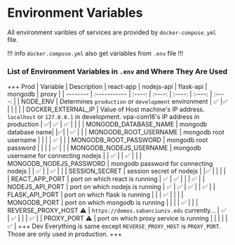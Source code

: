 # Environment Variables

All environment varibles of services are provided by `docker-compose.yml` file.

!!! info
`docker.compose.yml` also get variables from `.env` file
!!!

### List of Environment Variables in `.env` and Where They Are Used

+++ Prod
| Variable | Description | react-app | nodejs-api | flask-api | mongodb | proxy |
| -------- | :----------- | :----: | :----: | :----: | :----: | :----: |
| NODE_ENV | Determines `production` or `development` environment | ✅ |✅ | | | |
| DOCKER_EXTERNAL_IP | Value of Host machine's IP address. `localhost` or `127.0.0.1` in development. vpa-com16's IP address in production | ✅| ✅ | ✅ | | |
| MONGODB_DATABASE_NAME | mongodb database name| |✅| | ✅ | |
| MONGODB_ROOT_USERNAME | mongodb root username | | | | ✅ | |
| MONGODB_ROOT_PASSWORD | mongodb root password | | | | ✅ | |
| MONGODB_NODEJS_USERNAME | mongodb username for connecting nodejs | | ✅ | | ✅ | |
| MONGODB_NODEJS_PASSWORD | mongodb password for connecting nodejs | | ✅ | | ✅ | |
| SESSION_SECRET | session secret of nodejs | |✅ | | | |
| REACT_APP_PORT | port on which react is running | ✅ | ✅ | | | ✅ |
| NODEJS_API_PORT | port on which nodejs is running | ✅ | ✅ | ✅ | | ✅ |
| FLASK_API_PORT | port on which flask is running | | | ✅ | | |
| MONGODB_PORT | port on which mongodb is running | | | | ✅ | |
| REVERSE_PROXY_HOST :warning: | `https://demos.sabanciuniv.edu` currently... | ✅ | ✅ | | | ✅ |
| PROXY_PORT :warning: | port on which proxy service is running | | | | | ✅ |
+++ Dev
Everything is same except `REVERSE_PROXY_HOST` is `PROXY_PORT`. Those are only used in production.
+++
